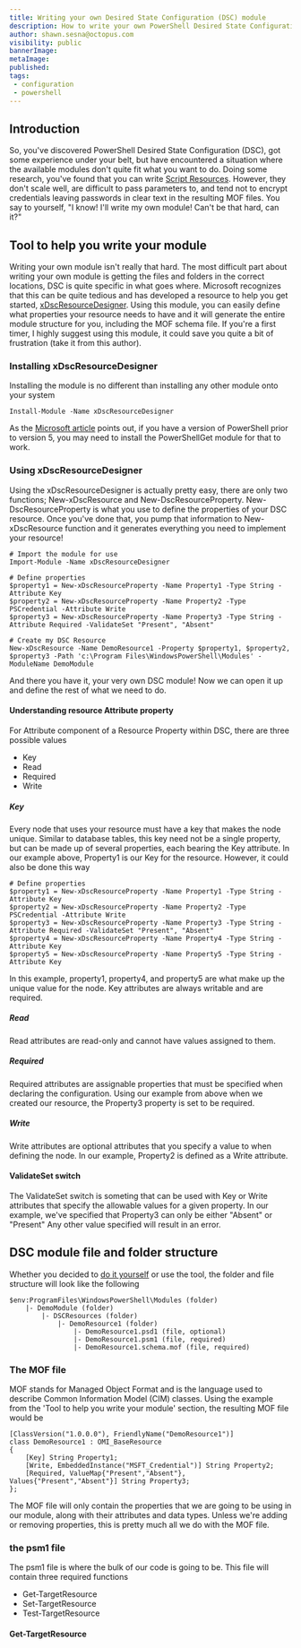 ```yaml
---
title: Writing your own Desired State Configuration (DSC) module
description: How to write your own PowerShell Desired State Configuration (DSC) module
author: shawn.sesna@octopus.com
visibility: public
bannerImage: 
metaImage: 
published: 
tags:
 - configuration
 - powershell
---
```


## Introduction
So, you've discovered PowerShell Desired State Configuration (DSC), got some experience under your belt, but have encountered a situation where the available modules don't quite fit what you want to do.  Doing some research, you've found that you can write [Script Resources](https://docs.microsoft.com/en-us/powershell/dsc/reference/resources/windows/scriptresource).  However, they don't scale well, are difficult to pass parameters to, and tend not to encrypt credentials leaving passwords in clear text in the resulting MOF files.  You say to yourself, "I know!  I'll write my own module!  Can't be that hard, can it?"

## Tool to help you write your module
Writing your own module isn't really that hard.  The most difficult part about writing your own module is getting the files and folders in the correct locations, DSC is quite specific in what goes where.  Microsoft recognizes that this can be quite tedious and has developed a resource to help you get started, [xDscResourceDesigner](https://docs.microsoft.com/en-us/powershell/dsc/resources/authoringresourcemofdesigner).  Using this module, you can easily define what  properties your resource needs to have and it will generate the entire module structure for you, including the MOF schema file.  If you're a first timer, I highly suggest using this module, it could save you quite a bit of frustration (take it from this author).

### Installing xDscResourceDesigner
Installing the module is no different than installing any other module onto your system

```PS
Install-Module -Name xDscResourceDesigner
```

As the [Microsoft article](https://docs.microsoft.com/en-us/powershell/dsc/resources/authoringresourcemofdesigner) points out, if you have a version of PowerShell prior to version 5, you may need to install the PowerShellGet module for that to work.

### Using xDscResourceDesigner
Using the xDscResourceDesigner is actually pretty easy, there are only two functions; New-xDscResource and New-DscResourceProperty.  New-DscResourceProperty is what you use to define the properties of your DSC resource.  Once you've done that, you pump that information to New-xDscResource function and it generates everything you need to implement your resource!

```PS
# Import the module for use
Import-Module -Name xDscResourceDesigner

# Define properties
$property1 = New-xDscResourceProperty -Name Property1 -Type String -Attribute Key
$property2 = New-xDscResourceProperty -Name Property2 -Type PSCredential -Attribute Write
$property3 = New-xDscResourceProperty -Name Property3 -Type String -Attribute Required -ValidateSet "Present", "Absent"

# Create my DSC Resource
New-xDscResource -Name DemoResource1 -Property $property1, $property2, $property3 -Path 'c:\Program Files\WindowsPowerShell\Modules' -ModuleName DemoModule
```

And there you have it, your very own DSC module!  Now we can open it up and define the rest of what we need to do.

#### Understanding resource Attribute property
For Attribute component of a Resource Property within DSC, there are three possible values

- Key
- Read
- Required
- Write

##### Key
Every node that uses your resource must have a key that makes the node unique.  Similar to database tables, this key need not be a single property, but can be made up of several properties, each bearing the Key attribute.  In our example above, Property1 is our Key for the resource.  However, it could also be done this way

```PS
# Define properties
$property1 = New-xDscResourceProperty -Name Property1 -Type String -Attribute Key
$property2 = New-xDscResourceProperty -Name Property2 -Type PSCredential -Attribute Write
$property3 = New-xDscResourceProperty -Name Property3 -Type String -Attribute Required -ValidateSet "Present", "Absent"
$property4 = New-xDscResourceProperty -Name Property4 -Type String -Attribute Key
$property5 = New-xDscResourceProperty -Name Property5 -Type String -Attribute Key
```

In this example, property1, property4, and property5 are what make up the unique value for the node.  Key attributes are always writable and are required.

##### Read
Read attributes are read-only and cannot have values assigned to them.

##### Required
Required attributes are assignable properties that must be specified when declaring the configuration.  Using our example from above when we created our resource, the Property3 property is set to be required.  

##### Write
Write attributes are optional attributes that you specify a value to when defining the node.  In our example, Property2 is defined as a Write attribute.

#### ValidateSet switch
The ValidateSet switch is someting that can be used with Key or Write attributes that specify the allowable values for a given property.  In our example, we've specified that Property3 can only be either "Absent" or "Present"  Any other value specified will result in an error.

## DSC module file and folder structure
Whether you decided to [do it yourself](https://docs.microsoft.com/en-us/powershell/dsc/resources/authoringResourceMOF) or use the tool, the folder and file structure will look like the following

```
$env:ProgramFiles\WindowsPowerShell\Modules (folder)
    |- DemoModule (folder)
        |- DSCResources (folder)
            |- DemoResource1 (folder)
                |- DemoResource1.psd1 (file, optional)
                |- DemoResource1.psm1 (file, required)
                |- DemoResource1.schema.mof (file, required)
```

### The MOF file
MOF stands for Managed Object Format and is the language used to describe Common Information Model (CIM) classes.  Using the example from the 'Tool to help you write your module' section, the resulting MOF file would be

```
[ClassVersion("1.0.0.0"), FriendlyName("DemoResource1")]
class DemoResource1 : OMI_BaseResource
{
    [Key] String Property1;
    [Write, EmbeddedInstance("MSFT_Credential")] String Property2;
    [Required, ValueMap{"Present","Absent"}, Values{"Present","Absent"}] String Property3;
};
```

The MOF file will only contain the properties that we are going to be using in our module, along with their attributes and data types.  Unless we're adding or removing properties, this is pretty much all we do with the MOF file.

### the psm1 file
The psm1 file is where the bulk of our code is going to be.  This file will contain three required functions

- Get-TargetResource
- Set-TargetResource
- Test-TargetResource

#### Get-TargetResource
